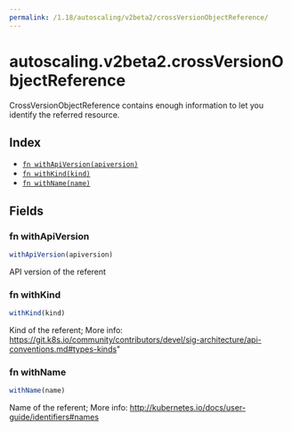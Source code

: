 ```yaml
---
permalink: /1.18/autoscaling/v2beta2/crossVersionObjectReference/
---
```


# autoscaling.v2beta2.crossVersionObjectReference

CrossVersionObjectReference contains enough information to let you identify the referred resource.

## Index

* [`fn withApiVersion(apiversion)`](#fn-withapiversion)
* [`fn withKind(kind)`](#fn-withkind)
* [`fn withName(name)`](#fn-withname)

## Fields

### fn withApiVersion

```ts
withApiVersion(apiversion)
```

API version of the referent

### fn withKind

```ts
withKind(kind)
```

Kind of the referent; More info: https://git.k8s.io/community/contributors/devel/sig-architecture/api-conventions.md#types-kinds"

### fn withName

```ts
withName(name)
```

Name of the referent; More info: http://kubernetes.io/docs/user-guide/identifiers#names